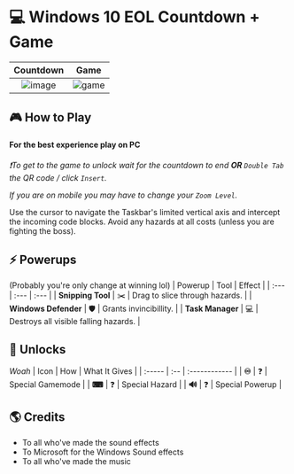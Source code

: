 
# 💻 Windows 10 EOL Countdown + Game

| Countdown | Game |
| :------------------: | :---------------: |
| ![image](https://github.com/user-attachments/assets/d858d90a-c353-4179-bbff-3a1f636ce4dc) | ![game](https://github.com/user-attachments/assets/185bc026-7098-44eb-aa13-656afcaf21d5) |

## **🎮 How to Play**

#### **For the best experience play on PC**

*❗To get to the game to unlock wait for the countdown to end **OR** `Double Tab` the QR code / click `Insert`.*

*If you are on mobile you may have to change your `Zoom Level`.*

Use the cursor to navigate the Taskbar's limited vertical axis and intercept the incoming code blocks. Avoid any hazards at all costs (unless you are fighting the boss).



## **⚡ Powerups**

(Probably you're only change at winning lol)
| Powerup | Tool | Effect |
| :--- | :--- | :--- |
| **Snipping Tool** | ✂️ | Drag to slice through hazards. |
| **Windows Defender** | 🛡️ | Grants invincibillity. |
| **Task Manager** | 💻 | Destroys all visible falling hazards. |

## 🧬 Unlocks

*Woah*
| Icon | How | What It Gives |
| :----- | :-- | :------------ |
| **♾** | ❓ | Special Gamemode |
| **⌨** | ❓ | Special Hazard |
| **🔊** | ❓ | Special Powerup |

## 🌎 Credits
- To all who've made the sound effects
- To Microsoft for the Windows Sound effects
- To all who've made the music

